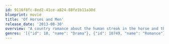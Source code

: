 ```yaml
---
id: 9116f8fc-8ed2-41ce-a824-88fe1b11a30d
blueprint: movie
title: 'Of Horses and Men'
release_date: '2013-08-30'
overview: "A country romance about the human streak in the horse and the horse in the human. Love and death become interlaced and with terrible consequences.The fortunes of the people in the country through the horses' perception."
genres: '[{"id": 18, "name": "Drama"}, {"id": 10749, "name": "Romance"}, {"id": 35, "name": "Comedy"}]'
---
```

